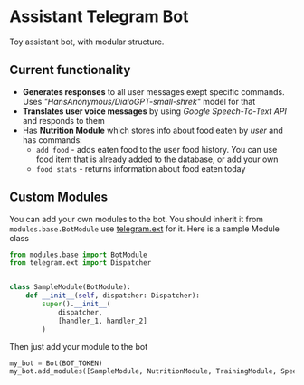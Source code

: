 # Assistant Telegram Bot
Toy assistant bot, with modular structure.

## Current functionality

* **Generates responses** to all user messages exept specific commands. Uses *"HansAnonymous/DialoGPT-small-shrek"* model for that
* **Translates user voice messages** by using *Google Speech-To-Text API* and responds to them
* Has **Nutrition Module** which stores info about food eaten by *user* and has commands:
  * `add food` - adds eaten food to the user food history. You can use food item that is already added to the database, or add your own
  *  `food stats` - returns information about food eaten today

## Custom Modules

You can add your own modules to the bot. You should inherit it from `modules.base.BotModule` use [telegram.ext](https://python-telegram-bot.readthedocs.io/en/stable/index.html) for it. Here is a sample Module class
```python
from modules.base import BotModule
from telegram.ext import Dispatcher


class SampleModule(BotModule):
    def __init__(self, dispatcher: Dispatcher):
        super().__init__(
            dispatcher,
            [handler_1, handler_2]
        )
```

Then just add your module to the bot
```python
my_bot = Bot(BOT_TOKEN)
my_bot.add_modules([SampleModule, NutritionModule, TrainingModule, SpeechModule])
```
